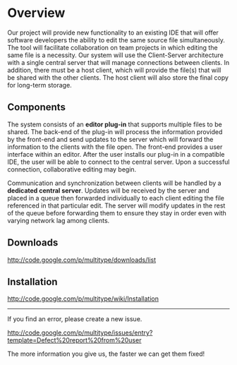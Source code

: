 # Overview #

Our project will provide new functionality to an existing IDE that will offer software developers the ability to edit the same source file simultaneously. The tool will facilitate collaboration on team projects in which editing the same file is a necessity. Our system will use the Client-Server architecture with a single central server that will manage connections between clients. In addition, there must be a host client, which will provide the file(s) that will be shared with the other clients. The host client will also store the final copy for long-term storage.

## Components ##

The system consists of an **editor plug-in** that supports multiple files to be shared. The back-end of the plug-in will process the information provided by the front-end and send updates to the server which will forward the information to the clients with the file open. The front-end provides a user interface within an editor. After the user installs our plug-in in a compatible IDE, the user will be able to connect to the central server.  Upon a successful connection, collaborative editing may begin.

Communication and synchronization between clients will be handled by a **dedicated central server**. Updates will be received by the server and placed in a queue then forwarded individually to each client editing the file referenced in that particular edit. The server will modify updates in the rest of the queue before forwarding them to ensure they stay in order even with varying network lag among clients.

## Downloads ##
http://code.google.com/p/multitype/downloads/list

## Installation ##
http://code.google.com/p/multitype/wiki/Installation


---

If you find an error, please create a new issue.

http://code.google.com/p/multitype/issues/entry?template=Defect%20report%20from%20user

The more information you give us, the faster we can get them fixed!